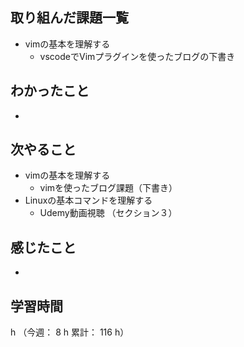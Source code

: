 ## 取り組んだ課題一覧
- vimの基本を理解する
  - vscodeでVimプラグインを使ったブログの下書き
## わかったこと
- 
## 次やること
- vimの基本を理解する
  - vimを使ったブログ課題（下書き）
- Linuxの基本コマンドを理解する
  - Udemy動画視聴 （セクション３）
## 感じたこと
- 
## 学習時間
h （今週： 8 h 累計： 116 h）

